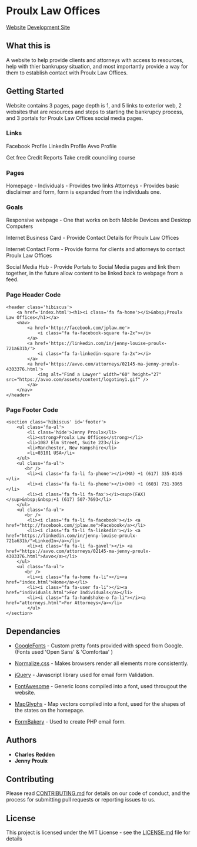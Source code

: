 # Proulx Law Offices
[Website](http://jplaw.me/)
[Development Site](https://luckymonkey.github.io/proulxlaw/)

## What this is
A website to help provide clients and attorneys with access to resources, help with thier bankrupsy situation, and most importantly provide a way for them to establish contact with Proulx Law Offices.

## Getting Started
Website contains 3 pages, page depth is 1, and 5 links to exterior web, 2 websites that are resources and steps to starting the bankrupcy process, and 3 portals for Proulx Law Offices social media pages.

### Links
Facebook Profile
LinkedIn Profile
Avvo Profile

Get free Credit Reports
Take credit counciling course

### Pages
Homepage -
Individuals - Provides two links
Attorneys - Provides basic disclaimer and form, form is expanded from the individuals one.

### Goals
Responsive webpage - One that works on both Mobile Devices
and Desktop Computers

Internet Business Card - Provide Contact Details for Proulx Law Offices

Internet Contact Form - Provide forms for clients and attorneys to contact Proulx Law Offices

Social Media Hub - Provide Portals to Social Media pages and link them together, in the future allow content to be linked back to webpage from a feed.

### Page Header Code

```
<header class='hibiscus'>
    <a href='index.html'><h1><i class='fa fa-home'></i>&nbsp;Proulx Law Offices</h1></a>
    <nav>
        <a href='http://facebook.com/jplaw.me'>
            <i class="fa fa-facebook-square fa-2x"></i>
        </a>
        <a href='https://linkedin.com/in/jenny-louise-proulx-721a631b/'>
            <i class="fa fa-linkedin-square fa-2x"></i>
        </a>
        <a href='https://avvo.com/attorneys/02145-ma-jenny-proulx-4303376.html'>
            <img alt="Find a Lawyer" width="60" height="27" src="https://avvo.com/assets/content/logotiny1.gif" />
        </a>
    </nav>
</header>
```

### Page Footer Code

```
<section class='hibiscus' id='footer'>
    <ul class='fa-ul'>
        <li class='hide'>Jenny Proulx</li>
        <li><strong>Proulx Law Offices</strong></li>
        <li>1087 Elm Street, Suite 223</li>
        <li>Manchester, New Hampshire</li>
        <li>03101 USA</li>
    </ul>
    <ul class='fa-ul'>
       <br />
        <li><i class='fa fa-li fa-phone'></i>(MA) +1 (617) 335-8145 </li>
        <li><i class='fa fa-li fa-phone'></i>(NH) +1 (603) 731-3965 </li>
        <li><i class='fa fa-li fa-fax'></i><sup>(FAX)</sup>&nbsp;&nbsp;+1 (617) 507-7693</li>
    </ul>
    <ul class='fa-ul'>
       <br />
        <li><i class='fa fa-li fa-facebook'></i> <a href="http://facebook.com/jplaw.me">Facebook</a></li>
        <li><i class='fa fa-li fa-linkedin'></i> <a href="https://linkedin.com/in/jenny-louise-proulx-721a631b/">LinkedIn</a></li>
        <li><i class='fa fa-li fa-gavel'></i> <a href="https://avvo.com/attorneys/02145-ma-jenny-proulx-4303376.html">Avvo</a></li>
    </ul>
    <ul class='fa-ul'>
       <br />
        <li><i class="fa fa-home fa-li"></i><a href="index.html">Home</a></li>
        <li><i class="fa fa-user fa-li"></i><a href="individuals.html">For Individuals</a></li>
        <li><i class="fa fa-handshake-o fa-li"></i><a href="attorneys.html">For Attorneys</a></li>
        </ul>
</section>
```


## Dependancies
* [GoogleFonts](http://fonts.google.com) - Custom pretty fonts provided with speed from Google. (Fonts used 'Open Sans' & 'Comfortaa' )

* [Normalize.css](https://necolas.github.io/normalize.css/) - Makes browsers render all elements more consistently.

* [jQuery](http://jquery.com) - Javascript library used for email form Validation.

* [FontAwesome](http://www.dropwizard.io/1.0.2/docs/) - Generic Icons compiled into a font, used througout the website.

* [MapGlyphs](http://mapglyphs.com/) - Map vectors compiled into a font, used for the shapes of the states on the homepage.

* [FormBakery](http://formbakery.com) - Used to create PHP email form.

## Authors
* **Charles Redden**
* **Jenny Proulx**

## Contributing
Please read [CONTRIBUTING.md](https://gist.github.com/PurpleBooth/b24679402957c63ec426) for details on our code of conduct, and the process for submitting pull requests or reporting issues to us.

## License
This project is licensed under the MIT License - see the [LICENSE.md](LICENSE.md) file for details
